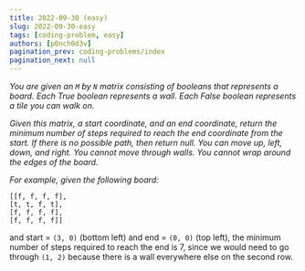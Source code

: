 ```yaml
---
title: 2022-09-30 (easy)
slug: 2022-09-30-easy
tags: [coding-problem, easy]
authors: [p0nch0d3v]
pagination_prev: coding-problems/index
pagination_next: null
---
```

*You are given an `M` by `N` matrix consisting of booleans that represents a board. Each True boolean represents a wall. Each False boolean represents a tile you can walk on.*

*Given this matrix, a start coordinate, and an end coordinate, return the minimum number of steps required to reach the end coordinate from the start. If there is no possible path, then return null. You can move up, left, down, and right. You cannot move through walls. You cannot wrap around the edges of the board.*

*For example, given the following board:*

```
[[f, f, f, f],
[t, t, f, t],
[f, f, f, f],
[f, f, f, f]]
```

and start = `(3, 0)` (bottom left) and end = `(0, 0)` (top left), the minimum number of steps required to reach the end is 7, since we would need to go through `(1, 2)` because there is a wall everywhere else on the second row.